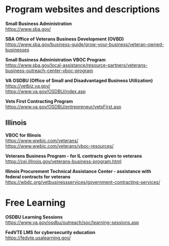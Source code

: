 # Program websites and descriptions

**Small Business Administration**  
https://www.sba.gov/

**SBA Office of Veterans Business Development (OVBD)**  
https://www.sba.gov/business-guide/grow-your-business/veteran-owned-businesses

**Small Business Administration VBOC Program**  
https://www.sba.gov/local-assistance/resource-partners/veterans-business-outreach-center-vboc-program

**VA OSDBU (Office of Small and Disadvantaged Business Utilization)** 
https://vetbiz.va.gov/  
https://www.va.gov/OSDBU/index.asp

**Vets First Contracting Program** 
https://www.va.gov/OSDBU/entrepreneur/vetsFirst.asp

## Illinois

**VBOC for Illinois**  
https://www.wwbic.com/veterans/  
https://www.wwbic.com/veterans/vboc-resources/

**Veterans Business Program - for IL contracts given to veterans**  
https://cei.illinois.gov/veterans-business-program.html

**Illinois Procurement Technical Assistance Center - assistance with federal contracts for veterans**  
https://wbdc.org/vetbusinessservices/government-contracting-services/



# Free Learning

**OSDBU Learning Sessions**  
https://www.va.gov/osdbu/outreach/soc/learning-sessions.asp

**FedVTE LMS for cybersecurity education**  
https://fedvte.usalearning.gov/
